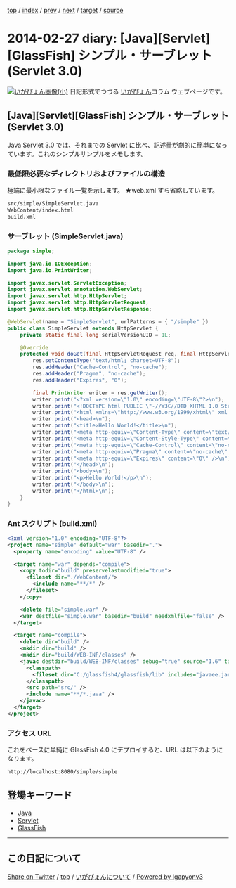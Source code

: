 [top](../index.html) 
 / [index](index.html) 
 / [prev](ig140226.html) 
 / [next](ig140228.html) 
 / [target](https://igapyon.github.io/diary/2014/ig140227.html) 
 / [source](https://github.com/igapyon/diary/blob/gh-pages/2014/ig140227.src.md) 

2014-02-27 diary: [Java][Servlet][GlassFish] シンプル・サーブレット (Servlet 3.0)
=====================================================================================================
[![いがぴょん画像(小)](https://igapyon.github.io/diary/images/iga200306s.jpg "いがぴょん")](https://igapyon.github.io/diary/memo/memoigapyon.html) 日記形式でつづる [いがぴょん](https://igapyon.github.io/diary/memo/memoigapyon.html)コラム ウェブページです。

## [Java][Servlet][GlassFish] シンプル・サーブレット (Servlet 3.0)

Java Servlet 3.0 では、それまでの Servlet に比べ、記述量が劇的に簡単になっています。これのシンプルサンプルをメモします。


### 最低限必要なディレクトリおよびファイルの構造

極端に最小限なファイル一覧を示します。
★web.xml すら省略しています。

```sh
src/simple/SimpleServlet.java
WebContent/index.html
build.xml
```



### サーブレット (SimpleServlet.java)


```java
package simple;

import java.io.IOException;
import java.io.PrintWriter;

import javax.servlet.ServletException;
import javax.servlet.annotation.WebServlet;
import javax.servlet.http.HttpServlet;
import javax.servlet.http.HttpServletRequest;
import javax.servlet.http.HttpServletResponse;

@WebServlet(name = "SimpleServlet", urlPatterns = { "/simple" })
public class SimpleServlet extends HttpServlet {
    private static final long serialVersionUID = 1L;

    @Override
    protected void doGet(final HttpServletRequest req, final HttpServletResponse res) throws ServletException, IOException {
        res.setContentType("text/html; charset=UTF-8");
        res.addHeader("Cache-Control", "no-cache");
        res.addHeader("Pragma", "no-cache");
        res.addHeader("Expires", "0");

        final PrintWriter writer = res.getWriter();
        writer.print("<?xml version=\"1.0\" encoding=\"UTF-8\"?>\n");
        writer.print("<!DOCTYPE html PUBLIC \"-//W3C//DTD XHTML 1.0 Strict//EN\" \"http://www.w3.org/TR/xhtml1/DTD/xhtml1-strict.dtd\">\n");
        writer.print("<html xmlns=\"http://www.w3.org/1999/xhtml\" xml:lang=\"ja\" lang=\"ja\">\n");
        writer.print("<head>\n");
        writer.print("<title>Hello World!</title>\n");
        writer.print("<meta http-equiv=\"Content-Type\" content=\"text/html; charset=UTF-8\" />\n");
        writer.print("<meta http-equiv=\"Content-Style-Type\" content=\"text/css\" />\n");
        writer.print("<meta http-equiv=\"Cache-Control\" content=\"no-cache\" />\n");
        writer.print("<meta http-equiv=\"Pragma\" content=\"no-cache\" />\n");
        writer.print("<meta http-equiv=\"Expires\" content=\"0\" />\n");
        writer.print("</head>\n");
        writer.print("<body>\n");
        writer.print("<p>Hello World!</p>\n");
        writer.print("</body>\n");
        writer.print("</html>\n");
    }
}
```



### Ant スクリプト (build.xml)


```xml
<?xml version="1.0" encoding="UTF-8"?>
<project name="simple" default="war" basedir=".">
  <property name="encoding" value="UTF-8" />

  <target name="war" depends="compile">
    <copy todir="build" preservelastmodified="true">
      <fileset dir="./WebContent/">
        <include name="**/*" />
      </fileset>
    </copy>

    <delete file="simple.war" />
    <war destfile="simple.war" basedir="build" needxmlfile="false" />
  </target>

  <target name="compile">
    <delete dir="build" />
    <mkdir dir="build" />
    <mkdir dir="build/WEB-INF/classes" />
    <javac destdir="build/WEB-INF/classes" debug="true" source="1.6" target="1.6" fork="true" encoding="${encoding}">
      <classpath>
        <fileset dir="C:/glassfish4/glassfish/lib" includes="javaee.jar" />
      </classpath>
      <src path="src/" />
      <include name="**/*.java" />
    </javac>
  </target>
</project>
```



### アクセス URL

これをベースに単純に GlassFish 4.0 にデプロイすると、URL は以下のようになります。

```sh
http://localhost:8080/simple/simple
```

## 登場キーワード

* [Java](../keyword/java.html)
* [Servlet](../keyword/servlet.html)
* [GlassFish](../keyword/glassfish.html)

----------------------------------------------------------------------------------------------------

## この日記について

[Share on Twitter](https://twitter.com/intent/tweet?hashtags=igapyon%2Cdiary%2C%E3%81%84%E3%81%8C%E3%81%B4%E3%82%87%E3%82%93%2CJava%2CServlet%2CGlassFish&text=%5BJava%5D%5BServlet%5D%5BGlassFish%5D+%E3%82%B7%E3%83%B3%E3%83%97%E3%83%AB%E3%83%BB%E3%82%B5%E3%83%BC%E3%83%96%E3%83%AC%E3%83%83%E3%83%88+%28Servlet+3.0%29&url=https%3A%2F%2Figapyon.github.io%2Fdiary%2F2014%2Fig140227.html) / [top](../index.html) / [いがぴょんについて](https://igapyon.github.io/diary/memo/memoigapyon.html) / [Powered by Igapyonv3](https://github.com/igapyon/igapyonv3)

